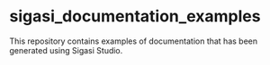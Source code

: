 # sigasi_documentation_examples
This repository contains examples of documentation that has been generated using Sigasi Studio.
